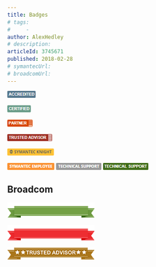 ```yaml
---
title: Badges
# tags:
#     - 
author: AlexHedley
# description: 
articleId: 3745671
published: 2018-02-28
# symantecUrl:
# broadcomUrl: 
---
```


![Accredited](images/Accredited.png "Accredited")

![Certified](images/Certified.png "Certified")

![Partner](images/Partner.png "Partner")

![Trusted Advisor](images/TrustedAdvisor.png "TrustedAdvisor")

![Symantec Knight](images/Symantec_Knight.png "Symantec Knight")

![Symantec_Employee](images/Symantec_Employee.png "Symantec Employee")
![Technical Support 1](images/TechnicalSupport_1.png "Technical Support 1")
![Technical Support 2](images/TechnicalSupport_2.png "Technical Support 2")

## Broadcom

![Ribbon Green](images/Ribbon_Green.png "Ribbon Green")

![Ribbon Red](images/Ribbon_Red.png "Ribbon Red")

![Trusted Advisor (Broadcom)](images/TrustedAdvisor_B.png "Trusted Advisor (Broadcom)")

<!-- https://community.broadcom.com/landingpage/trustedadvisors -->
